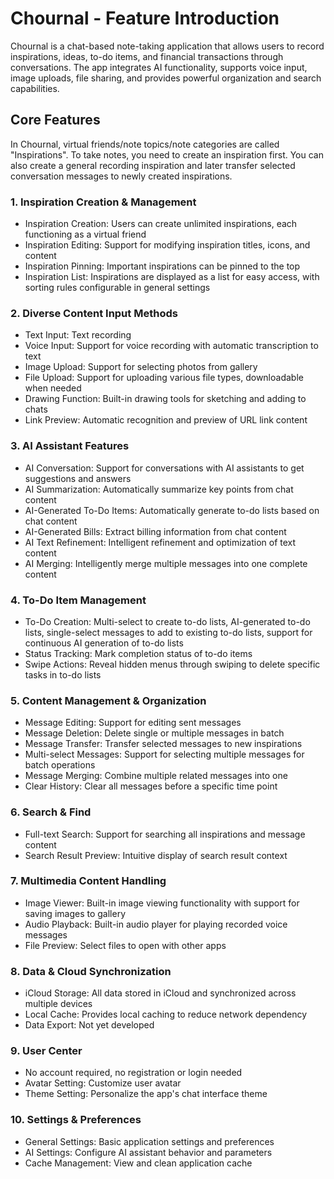 # Chournal - Feature Introduction

Chournal is a chat-based note-taking application that allows users to record inspirations, ideas, to-do items, and financial transactions through conversations. The app integrates AI functionality, supports voice input, image uploads, file sharing, and provides powerful organization and search capabilities.

## Core Features

In Chournal, virtual friends/note topics/note categories are called "Inspirations". To take notes, you need to create an inspiration first. You can also create a general recording inspiration and later transfer selected conversation messages to newly created inspirations.

### 1. Inspiration Creation & Management

* Inspiration Creation: Users can create unlimited inspirations, each functioning as a virtual friend
* Inspiration Editing: Support for modifying inspiration titles, icons, and content
* Inspiration Pinning: Important inspirations can be pinned to the top
* Inspiration List: Inspirations are displayed as a list for easy access, with sorting rules configurable in general settings

### 2. Diverse Content Input Methods

* Text Input: Text recording
* Voice Input: Support for voice recording with automatic transcription to text
* Image Upload: Support for selecting photos from gallery
* File Upload: Support for uploading various file types, downloadable when needed
* Drawing Function: Built-in drawing tools for sketching and adding to chats
* Link Preview: Automatic recognition and preview of URL link content

### 3. AI Assistant Features

* AI Conversation: Support for conversations with AI assistants to get suggestions and answers
* AI Summarization: Automatically summarize key points from chat content
* AI-Generated To-Do Items: Automatically generate to-do lists based on chat content
* AI-Generated Bills: Extract billing information from chat content
* AI Text Refinement: Intelligent refinement and optimization of text content
* AI Merging: Intelligently merge multiple messages into one complete content

### 4. To-Do Item Management

* To-Do Creation: Multi-select to create to-do lists, AI-generated to-do lists, single-select messages to add to existing to-do lists, support for continuous AI generation of to-do lists
* Status Tracking: Mark completion status of to-do items
* Swipe Actions: Reveal hidden menus through swiping to delete specific tasks in to-do lists

### 5. Content Management & Organization

* Message Editing: Support for editing sent messages
* Message Deletion: Delete single or multiple messages in batch
* Message Transfer: Transfer selected messages to new inspirations
* Multi-select Messages: Support for selecting multiple messages for batch operations
* Message Merging: Combine multiple related messages into one
* Clear History: Clear all messages before a specific time point

### 6. Search & Find

* Full-text Search: Support for searching all inspirations and message content
* Search Result Preview: Intuitive display of search result context

### 7. Multimedia Content Handling

* Image Viewer: Built-in image viewing functionality with support for saving images to gallery
* Audio Playback: Built-in audio player for playing recorded voice messages
* File Preview: Select files to open with other apps

### 8. Data & Cloud Synchronization

* iCloud Storage: All data stored in iCloud and synchronized across multiple devices
* Local Cache: Provides local caching to reduce network dependency
* Data Export: Not yet developed

### 9. User Center

* No account required, no registration or login needed
* Avatar Setting: Customize user avatar
* Theme Setting: Personalize the app's chat interface theme

### 10. Settings & Preferences

* General Settings: Basic application settings and preferences
* AI Settings: Configure AI assistant behavior and parameters
* Cache Management: View and clean application cache
